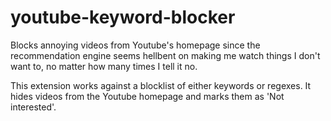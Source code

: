 # youtube-keyword-blocker
Blocks annoying videos from Youtube's homepage since the recommendation engine seems hellbent on making me watch things I don't want to, no matter how many times I tell it no.

This extension works against a blocklist of either keywords or regexes. It hides videos from the Youtube homepage and marks them as 'Not interested'.
